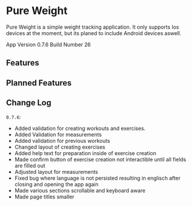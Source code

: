 # Pure Weight

Pure Weight is a simple weight tracking application. It only supports Ios devices at the moment, but its planed to include Android devices aswell.

App Version 0.7.6
Build Number 26

## Features

## Planned Features

## Change Log
`0.7.6`:
+ Added validation for creating workouts and exercises.
+ Added Validation for measurements
+ Added validation for previous workouts
+ Changed layout of creating exercises
+ Added help text for preparation inside of exercise creation
+ Made confirm button of exercise creation not interactible until all fields are filled out
+ Adjusted layout for measurements
+ Fixed bug where language is not persisted resulting in englisch after closing and opening the app again
+ Made various sections scrollable and keyboard aware
+ Made page titles smaller